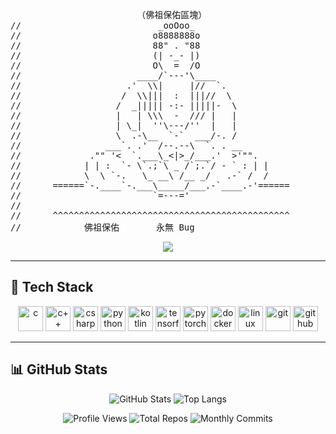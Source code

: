 <pre>
                        （佛祖保佑區塊）
//                          _ooOoo_
//                         o8888888o
//                         88" . "88
//                         (| -_- |)
//                         O\  =  /O
//                      ____/`---'\____
//                    .'  \\|     |//  `.
//                   /  \\|||  :  |||//  \
//                  /  _||||| -:- |||||-  \
//                  |   | \\\  -  /// |   |
//                  | \_|  ''\---/''  |   |
//                  \  .-\__  `-`  ___/-. /
//                ___`. .'  /--.--\  `. . __
//             ."" '<  `.___\_<|>_/___.'  >'"".
//            | | :  `- \`.;`\ _ /`;.`/ - ` : | |
//            \  \ `-.   \_ __\ /__ _/   .-` /  /
//      ======`-.____`-.___\_____/___.-`____.-'======
//                         `=---='
//
//      ^^^^^^^^^^^^^^^^^^^^^^^^^^^^^^^^^^^^^^^^^^^^^
//            佛祖保佑       永無 Bug
</pre>



<p align="center">
  <img src="https://readme-typing-svg.herokuapp.com/?lines=Hello+World!+I'm+Okra;CS+Student;Interested+in+Machine+Learning.;&center=true&size=22">
</p>

---

## 🧰 Tech Stack
<p align="center">
  <img src="https://cdn.jsdelivr.net/gh/devicons/devicon/icons/c/c-original.svg" height="40" alt="c"/>
  <img src="https://cdn.jsdelivr.net/gh/devicons/devicon/icons/cplusplus/cplusplus-original.svg" height="40" alt="c++"/>
  <img src="https://cdn.jsdelivr.net/gh/devicons/devicon/icons/csharp/csharp-original.svg" height="40" alt="csharp"/>
  <img src="https://cdn.jsdelivr.net/gh/devicons/devicon/icons/python/python-original.svg" height="40" alt="python"/>
  <img src="https://cdn.jsdelivr.net/gh/devicons/devicon/icons/kotlin/kotlin-original.svg" height="40" alt="kotlin"/>
  <img src="https://cdn.jsdelivr.net/gh/devicons/devicon/icons/tensorflow/tensorflow-original.svg" height="40" alt="tensorflow"/>
  <img src="https://cdn.jsdelivr.net/gh/devicons/devicon/icons/pytorch/pytorch-original.svg" height="40" alt="pytorch"/>
  <img src="https://cdn.jsdelivr.net/gh/devicons/devicon/icons/docker/docker-original.svg" height="40" alt="docker"/>
  <img src="https://cdn.jsdelivr.net/gh/devicons/devicon/icons/linux/linux-original.svg" height="40" alt="linux"/>
  <img src="https://cdn.jsdelivr.net/gh/devicons/devicon/icons/git/git-original.svg" height="40" alt="git"/>
  <img src="https://cdn.jsdelivr.net/gh/devicons/devicon/icons/github/github-original.svg" height="40" alt="github"/>
</p>

---
## 📊 GitHub Stats

<div align="center">
  <img src="https://github-readme-stats.vercel.app/api?username=Okra77&show_icons=true&theme=tokyonight" alt="GitHub Stats" />
  <img src="https://github-readme-stats.vercel.app/api/top-langs/?username=Okra77&layout=compact&theme=tokyonight" alt="Top Langs" />
  <p align="center">
  <img src="https://komarev.com/ghpvc/?username=Okra77&label=Profile+Views&color=0e75b6&style=flat" alt="Profile Views" />
  <img src="https://badges.pufler.dev/repos/Okra77" alt="Total Repos" />
  <img src="https://badges.pufler.dev/commits/monthly/Okra77" alt="Monthly Commits" />
</p>

</div>


